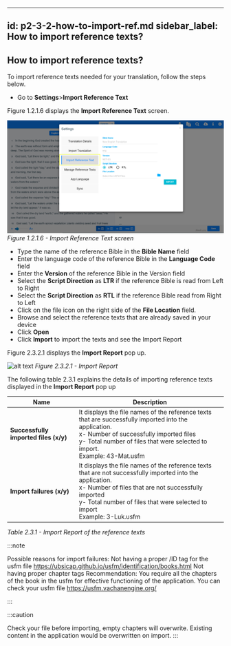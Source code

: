 ---
id: p2-3-2-how-to-import-ref.md
sidebar_label: How to import reference texts?
--------
## How to import reference texts?

To import reference texts needed for your translation, follow the steps below.


* Go to **Settings**>**Import Reference Text**

Figure 1.2.1.6  displays the **Import Reference Text** screen.

![alt text](../../../static/AutographaLiveImages/Getting_Started/import-reference-text-fig-1.2.1.6.jpg 'Import Reference Text screen')
_Figure 1.2.1.6 - Import Reference Text screen_

* Type the name of the reference Bible in the **Bible Name** field
* Enter the language code of the reference Bible in the **Language Code** field
* Enter the **Version** of the reference Bible in the Version field
* Select the **Script Direction** as **LTR** if the reference Bible is read from Left to Right
* Select the **Script Direction** as **RTL** if the  reference Bible read from Right to Left
* Click on the file icon on the right side of the **File Location** field.
* Browse and select the reference texts that are already saved in your device
* Click **Open**
* Click **Import** to import the texts and see the Import Report

Figure 2.3.2.1 displays the **Import Report** pop up.

![alt text](../../../static\AutographaLiveImages\Settings\import-report-fig-2.3.2.1.jpg 'Import Report')
_Figure 2.3.2.1 - Import Report_

The following table 2.3.1 explains the details of importing reference texts displayed in the **Import Report** pop up 


|Name                                 | Description                                     |
| ----------------------------------  | ------------------------------------------------|
|**Successfully imported files (x/y)**    | It displays the file names of the reference texts that are successfully imported into the application. <br> x- Number of successfully imported files <br> y- Total number of files that were selected to import. <br> Example: 43-Mat.usfm
|**Import failures (x/y)** | It displays the file names of the reference texts that are not successfully imported into the application. <br> x- Number of files that are not successfully imported <br> y- Total number of files that were selected to import <br> Example: 3-Luk.usfm

_Table 2.3.1 - Import Report of the reference texts_

:::note

Possible reasons for import failures:
Not having a proper /ID tag for the usfm file https://ubsicap.github.io/usfm/identification/books.html
Not having proper chapter tags
Recommendation: You require all the chapters of the book in the usfm for effective functioning of the application.
You can check your usfm file https://usfm.vachanengine.org/

:::

:::caution

Check your file before importing, empty chapters will overwrite. Existing content in the application would be overwritten on import.
:::


